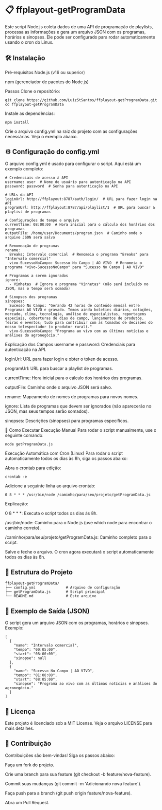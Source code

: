 # 📋 ffplayout-getProgramData
Este script Node.js coleta dados de uma API de programação de playlists, processa as informações e gera um arquivo JSON com os programas, horários e sinopses. Ele pode ser configurado para rodar automaticamente usando o cron do Linux.

## 🛠 Instalação
Pré-requisitos
Node.js (v16 ou superior)

npm (gerenciador de pacotes do Node.js)

Passos
Clone o repositório:

```
git clone https://github.com/LuizStSantos/ffplayout-getProgramData.git
cd ffplayout-getProgramData
```
Instale as dependências:

```
npm install
```
Crie o arquivo config.yml na raiz do projeto com as configurações necessárias. Veja o exemplo abaixo.

## ⚙️ Configuração do config.yml
O arquivo config.yml é usado para configurar o script. Aqui está um exemplo completo:

```
# Credenciais de acesso à API
username: user  # Nome de usuário para autenticação na API
password: password  # Senha para autenticação na API

# URLs da API
loginUrl: http://ffplayout:8787/auth/login/  # URL para fazer login na API
programUrl: http://ffplayout:8787/api/playlist/1  # URL para buscar a playlist de programas

# Configurações de tempo e arquivo
currentTime: 08:00:00  # Hora inicial para o cálculo dos horários dos programas
outputFile: /home/user/Documents/program.json  # Caminho onde o arquivo JSON será salvo

# Renomeação de programas
rename:
  Breaks: Intervalo comercial  # Renomeia o programa "Breaks" para "Intervalo comercial"
  vivo-SucessoNoCampo: Sucesso No Campo | AO VIVO  # Renomeia o programa "vivo-SucessoNoCampo" para "Sucesso No Campo | AO VIVO"

# Programas a serem ignorados
ignore:
  - Vinhetas  # Ignora o programa "Vinhetas" (não será incluído no JSON, mas o tempo será somado)

# Sinopses dos programas
sinopses:
  Sucesso No Campo: "Gerando 42 horas de conteúdo mensal entre Programas AO VIVO e gravado. Temos ainda boletins diários, cotações, mercado, clima, tecnologia, análise de especialistas, reportagens especiais, coberturas de dias de campo, lançamentos de produtos, feiras e eventos; tudo para contribuir com as tomadas de decisões do nosso telespectador (o produtor rural)."
  vivo-SucessoNoCampo: "Programa ao vivo com as últimas notícias e análises do agronegócio."
```
Explicação dos Campos
username e password: Credenciais para autenticação na API.

loginUrl: URL para fazer login e obter o token de acesso.

programUrl: URL para buscar a playlist de programas.

currentTime: Hora inicial para o cálculo dos horários dos programas.

outputFile: Caminho onde o arquivo JSON será salvo.

rename: Mapeamento de nomes de programas para novos nomes.

ignore: Lista de programas que devem ser ignorados (não aparecerão no JSON, mas seus tempos serão somados).

sinopses: Descrições (sinopses) para programas específicos.

🚀 Como Executar
Execução Manual
Para rodar o script manualmente, use o seguinte comando:

```
node getProgramData.js
```
Execução Automática com Cron (Linux)
Para rodar o script automaticamente todos os dias às 8h, siga os passos abaixo:

Abra o crontab para edição:

```
crontab -e
```
Adicione a seguinte linha ao arquivo crontab:

```
0 8 * * * /usr/bin/node /caminho/para/seu/projeto/getProgramData.js
```
Explicação:

0 8 * * *: Executa o script todos os dias às 8h.

/usr/bin/node: Caminho para o Node.js (use which node para encontrar o caminho correto).

/caminho/para/seu/projeto/getProgramData.js: Caminho completo para o script.

Salve e feche o arquivo. O cron agora executará o script automaticamente todos os dias às 8h.

## 📂 Estrutura do Projeto
```
ffplayout-getProgramData/
├── config.yml              # Arquivo de configuração
├── getProgramData.js       # Script principal
└── README.md               # Este arquivo
```
## 📄 Exemplo de Saída (JSON)
O script gera um arquivo JSON com os programas, horários e sinopses. Exemplo:

```
[
  {
    "name": "Intervalo comercial",
    "tempo": "00:05:00",
    "start": "08:00:00",
    "sinopse": null
  },
  {
    "name": "Sucesso No Campo | AO VIVO",
    "tempo": "01:00:00",
    "start": "08:05:00",
    "sinopse": "Programa ao vivo com as últimas notícias e análises do agronegócio."
  }
]
```
## 📝 Licença
Este projeto é licenciado sob a MIT License. Veja o arquivo LICENSE para mais detalhes.

## 🤝 Contribuição
Contribuições são bem-vindas! Siga os passos abaixo:

Faça um fork do projeto.

Crie uma branch para sua feature (git checkout -b feature/nova-feature).

Commit suas mudanças (git commit -m 'Adicionando nova feature').

Faça push para a branch (git push origin feature/nova-feature).

Abra um Pull Request.
